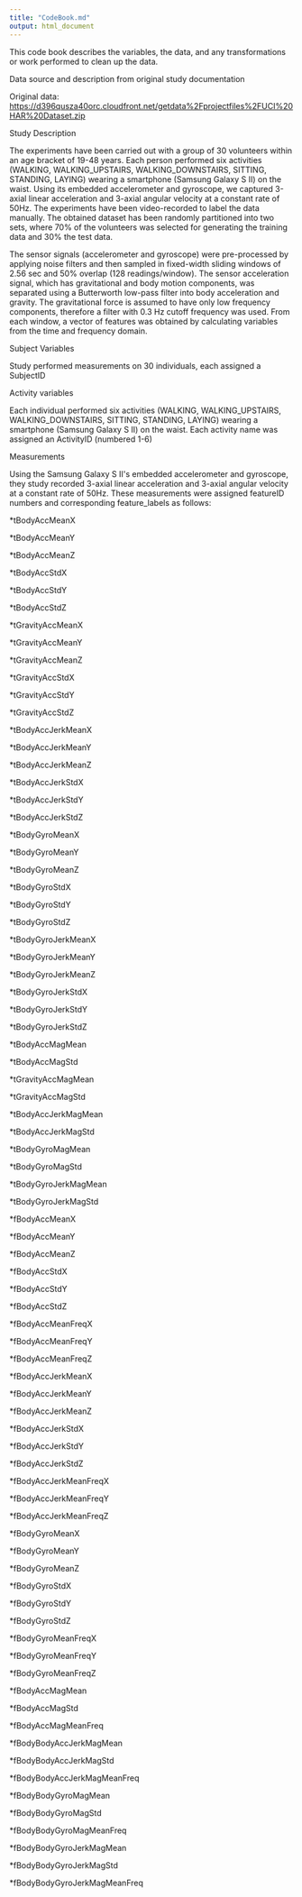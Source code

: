 ```yaml
---
title: "CodeBook.md"
output: html_document
---
```



This code book describes the variables, the data, and any transformations or work performed to clean up the data.

Data source and description from original study documentation

Original data: https://d396qusza40orc.cloudfront.net/getdata%2Fprojectfiles%2FUCI%20HAR%20Dataset.zip


Study Description

The experiments have been carried out with a group of 30 volunteers within an age bracket of 19-48 years. Each person performed six activities (WALKING, WALKING_UPSTAIRS, WALKING_DOWNSTAIRS, SITTING, STANDING, LAYING) wearing a smartphone (Samsung Galaxy S II) on the waist. Using its embedded accelerometer and gyroscope, we captured 3-axial linear acceleration and 3-axial angular velocity at a constant rate of 50Hz. The experiments have been video-recorded to label the data manually. The obtained dataset has been randomly partitioned into two sets, where 70% of the volunteers was selected for generating the training data and 30% the test data.

The sensor signals (accelerometer and gyroscope) were pre-processed by applying noise filters and then sampled in fixed-width sliding windows of 2.56 sec and 50% overlap (128 readings/window). The sensor acceleration signal, which has gravitational and body motion components, was separated using a Butterworth low-pass filter into body acceleration and gravity. The gravitational force is assumed to have only low frequency components, therefore a filter with 0.3 Hz cutoff frequency was used. From each window, a vector of features was obtained by calculating variables from the time and frequency domain.

Subject Variables

Study performed measurements on 30 individuals, each assigned a SubjectID

Activity variables

Each individual performed six activities (WALKING, WALKING_UPSTAIRS, WALKING_DOWNSTAIRS, SITTING, STANDING, LAYING) wearing a smartphone (Samsung Galaxy S II) on the waist.  Each activity name was assigned an ActivityID (numbered 1-6)

Measurements

Using the Samsung Galaxy S II's embedded accelerometer and gyroscope, they study recorded 3-axial linear acceleration and 3-axial angular velocity at a constant rate of 50Hz.  These measurements were assigned featureID numbers and corresponding feature_labels as follows:

*tBodyAccMeanX

*tBodyAccMeanY

*tBodyAccMeanZ

*tBodyAccStdX

*tBodyAccStdY

*tBodyAccStdZ

*tGravityAccMeanX

*tGravityAccMeanY

*tGravityAccMeanZ

*tGravityAccStdX

*tGravityAccStdY

*tGravityAccStdZ

*tBodyAccJerkMeanX

*tBodyAccJerkMeanY

*tBodyAccJerkMeanZ

*tBodyAccJerkStdX

*tBodyAccJerkStdY

*tBodyAccJerkStdZ

*tBodyGyroMeanX

*tBodyGyroMeanY

*tBodyGyroMeanZ

*tBodyGyroStdX

*tBodyGyroStdY

*tBodyGyroStdZ

*tBodyGyroJerkMeanX

*tBodyGyroJerkMeanY

*tBodyGyroJerkMeanZ

*tBodyGyroJerkStdX

*tBodyGyroJerkStdY

*tBodyGyroJerkStdZ

*tBodyAccMagMean

*tBodyAccMagStd

*tGravityAccMagMean

*tGravityAccMagStd

*tBodyAccJerkMagMean

*tBodyAccJerkMagStd

*tBodyGyroMagMean

*tBodyGyroMagStd

*tBodyGyroJerkMagMean

*tBodyGyroJerkMagStd

*fBodyAccMeanX

*fBodyAccMeanY

*fBodyAccMeanZ

*fBodyAccStdX

*fBodyAccStdY

*fBodyAccStdZ

*fBodyAccMeanFreqX

*fBodyAccMeanFreqY

*fBodyAccMeanFreqZ

*fBodyAccJerkMeanX

*fBodyAccJerkMeanY

*fBodyAccJerkMeanZ

*fBodyAccJerkStdX

*fBodyAccJerkStdY

*fBodyAccJerkStdZ

*fBodyAccJerkMeanFreqX

*fBodyAccJerkMeanFreqY

*fBodyAccJerkMeanFreqZ

*fBodyGyroMeanX

*fBodyGyroMeanY

*fBodyGyroMeanZ

*fBodyGyroStdX

*fBodyGyroStdY

*fBodyGyroStdZ

*fBodyGyroMeanFreqX

*fBodyGyroMeanFreqY

*fBodyGyroMeanFreqZ

*fBodyAccMagMean

*fBodyAccMagStd

*fBodyAccMagMeanFreq

*fBodyBodyAccJerkMagMean

*fBodyBodyAccJerkMagStd

*fBodyBodyAccJerkMagMeanFreq

*fBodyBodyGyroMagMean

*fBodyBodyGyroMagStd

*fBodyBodyGyroMagMeanFreq

*fBodyBodyGyroJerkMagMean

*fBodyBodyGyroJerkMagStd

*fBodyBodyGyroJerkMagMeanFreq


